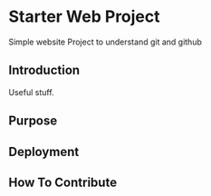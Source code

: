 # Starter Web Project
Simple website Project to understand git and github


## Introduction
Useful stuff.


## Purpose

## Deployment

## How To Contribute
